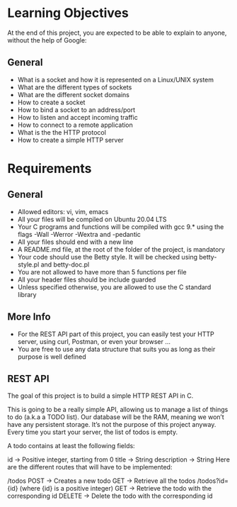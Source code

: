 # Learning Objectives

At the end of this project, you are expected to be able to explain to anyone, without the help of Google:

## General

* What is a socket and how it is represented on a Linux/UNIX system
* What are the different types of sockets
* What are the different socket domains
* How to create a socket
* How to bind a socket to an address/port
* How to listen and accept incoming traffic
* How to connect to a remote application
* What is the the HTTP protocol
* How to create a simple HTTP server

# Requirements

## General

* Allowed editors: vi, vim, emacs
* All your files will be compiled on Ubuntu 20.04 LTS
* Your C programs and functions will be compiled with gcc 9.* using the flags -Wall -Werror -Wextra and -pedantic
* All your files should end with a new line
* A README.md file, at the root of the folder of the project, is mandatory
* Your code should use the Betty style. It will be checked using betty-style.pl and betty-doc.pl
* You are not allowed to have more than 5 functions per file
* All your header files should be include guarded
* Unless specified otherwise, you are allowed to use the C standard library

## More Info

* For the REST API part of this project, you can easily test your HTTP server, using curl, Postman, or even your browser …
* You are free to use any data structure that suits you as long as their purpose is well defined

## REST API
The goal of this project is to build a simple HTTP REST API in C.

This is going to be a really simple API, allowing us to manage a list of things to do (a.k.a a TODO list). Our database will be the RAM, meaning we won’t have any persistent storage. It’s not the purpose of this project anyway. Every time you start your server, the list of todos is empty.

A todo contains at least the following fields:

id -> Positive integer, starting from 0
title -> String
description -> String
Here are the different routes that will have to be implemented:

/todos
POST -> Creates a new todo
GET -> Retrieve all the todos
/todos?id={id} (where {id} is a positive integer)
GET -> Retrieve the todo with the corresponding id
DELETE -> Delete the todo with the corresponding id
